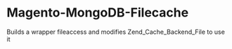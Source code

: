 Magento-MongoDB-Filecache
=========================

Builds a wrapper fileaccess and modifies Zend_Cache_Backend_File to use it
